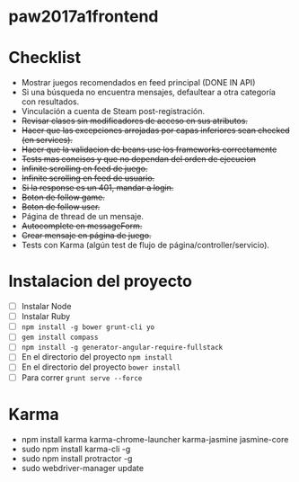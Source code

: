 # paw2017a1frontend

# Checklist

- Mostrar juegos recomendados en feed principal (DONE IN API)
- Si una búsqueda no encuentra mensajes, defaultear a otra categoría con resultados.
- Vinculación a cuenta de Steam post-registración.
- ~~Revisar clases sin modificadores de acceso en sus atributos.~~
- ~~Hacer que las excepciones arrojadas por capas inferiores sean checked (en services).~~
- ~~Hacer que la validacion de beans use los frameworks correctamente~~
- ~~Tests mas concisos y que no dependan del orden de ejecucion~~
- ~~Infinite scrolling en feed de juego.~~
- ~~Infinite scrolling en feed de usuario.~~
- ~~Si la response es un 401, mandar a login.~~
- ~~Boton de follow game.~~
- ~~Boton de follow user.~~
- Página de thread de un mensaje.
- ~~Autocomplete en messageForm.~~
- ~~Crear mensaje en página de juego.~~
- Tests con Karma (algún test de flujo de página/controller/servicio).


# Instalacion del proyecto
- [ ] Instalar Node
- [ ] Instalar Ruby
- [ ] `npm install -g bower grunt-cli yo`
- [ ] `gem install compass`
- [ ] `npm install -g generator-angular-require-fullstack`
- [ ] En el directorio del proyecto `npm install`
- [ ] En el directorio del proyecto `bower install`
- [ ] Para correr `grunt serve --force`

# Karma
- npm install karma karma-chrome-launcher karma-jasmine jasmine-core
- sudo npm install karma-cli -g
- sudo npm install protractor -g
- sudo webdriver-manager update
